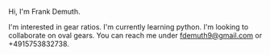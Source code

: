 Hi, I'm Frank Demuth.

I'm interested in gear ratios.
I'm currently learning python.
I'm looking to collaborate on oval gears.
You can reach me under fdemuth9@gmail.com or +4915753832738.
